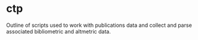 # ctp

Outline of scripts used to work with publications data and collect and parse associated bibliometric and altmetric data.
